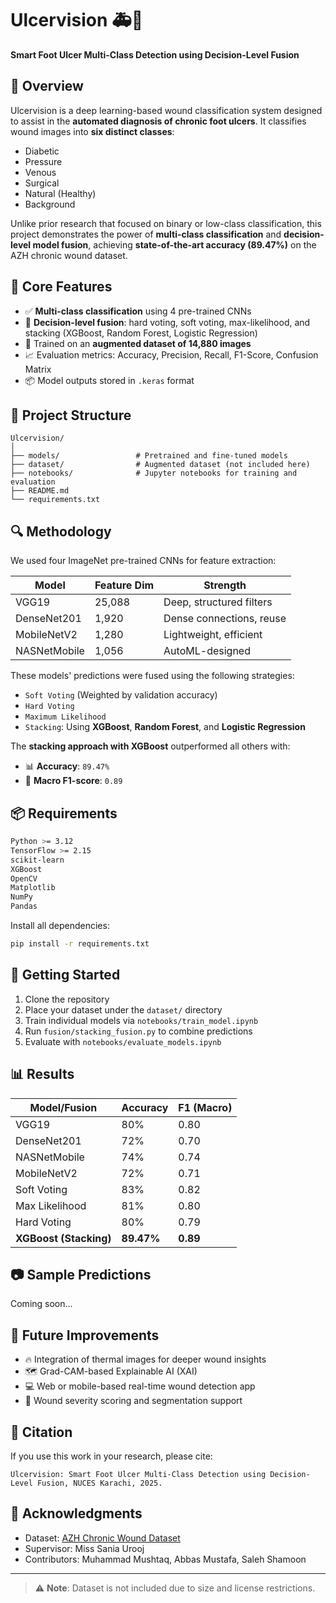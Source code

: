 # Ulcervision 🚑🧠  
**Smart Foot Ulcer Multi-Class Detection using Decision-Level Fusion**

## 🧾 Overview

Ulcervision is a deep learning-based wound classification system designed to assist in the **automated diagnosis of chronic foot ulcers**. It classifies wound images into **six distinct classes**:
- Diabetic
- Pressure
- Venous
- Surgical
- Natural (Healthy)
- Background

Unlike prior research that focused on binary or low-class classification, this project demonstrates the power of **multi-class classification** and **decision-level model fusion**, achieving **state-of-the-art accuracy (89.47%)** on the AZH chronic wound dataset.

## 🧠 Core Features

- ✅ **Multi-class classification** using 4 pre-trained CNNs
- 🔗 **Decision-level fusion**: hard voting, soft voting, max-likelihood, and stacking (XGBoost, Random Forest, Logistic Regression)
- 🧰 Trained on an **augmented dataset of 14,880 images**
- 📈 Evaluation metrics: Accuracy, Precision, Recall, F1-Score, Confusion Matrix
- 📦 Model outputs stored in `.keras` format

## 📁 Project Structure

```
Ulcervision/
│
├── models/                 # Pretrained and fine-tuned models
├── dataset/                # Augmented dataset (not included here)
├── notebooks/              # Jupyter notebooks for training and evaluation
├── README.md
└── requirements.txt
```

## 🔍 Methodology

We used four ImageNet pre-trained CNNs for feature extraction:

| Model         | Feature Dim | Strength |
|---------------|-------------|----------|
| VGG19         | 25,088      | Deep, structured filters |
| DenseNet201   | 1,920       | Dense connections, reuse |
| MobileNetV2   | 1,280       | Lightweight, efficient |
| NASNetMobile  | 1,056       | AutoML-designed |

These models' predictions were fused using the following strategies:

- `Soft Voting` (Weighted by validation accuracy)
- `Hard Voting`
- `Maximum Likelihood`
- `Stacking`: Using **XGBoost**, **Random Forest**, and **Logistic Regression**

The **stacking approach with XGBoost** outperformed all others with:

- 📊 **Accuracy**: `89.47%`
- 🎯 **Macro F1-score**: `0.89`

## 📦 Requirements

```bash
Python >= 3.12
TensorFlow >= 2.15
scikit-learn
XGBoost
OpenCV
Matplotlib
NumPy
Pandas
```

Install all dependencies:

```bash
pip install -r requirements.txt
```

## 🚀 Getting Started

1. Clone the repository
2. Place your dataset under the `dataset/` directory
3. Train individual models via `notebooks/train_model.ipynb`
4. Run `fusion/stacking_fusion.py` to combine predictions
5. Evaluate with `notebooks/evaluate_models.ipynb`

## 📊 Results

| Model/Fusion        | Accuracy | F1 (Macro) |
|---------------------|----------|------------|
| VGG19               | 80%      | 0.80       |
| DenseNet201         | 72%      | 0.70       |
| NASNetMobile        | 74%      | 0.74       |
| MobileNetV2         | 72%      | 0.71       |
| Soft Voting         | 83%      | 0.82       |
| Max Likelihood      | 81%      | 0.80       |
| Hard Voting         | 80%      | 0.79       |
| **XGBoost (Stacking)** | **89.47%**  | **0.89**       |

## 📷 Sample Predictions

Coming soon...

## 🧪 Future Improvements

- 🔥 Integration of thermal images for deeper wound insights
- 🗺️ Grad-CAM-based Explainable AI (XAI)
- 💻 Web or mobile-based real-time wound detection app
- 🏥 Wound severity scoring and segmentation support

## 📜 Citation

If you use this work in your research, please cite:

```
Ulcervision: Smart Foot Ulcer Multi-Class Detection using Decision-Level Fusion, NUCES Karachi, 2025.
```

## 🤝 Acknowledgments

- Dataset: [AZH Chronic Wound Dataset](https://github.com/....)  
- Supervisor: Miss Sania Urooj  
- Contributors: Muhammad Mushtaq, Abbas Mustafa, Saleh Shamoon

---

> ⚠️ **Note**: Dataset is not included due to size and license restrictions.
